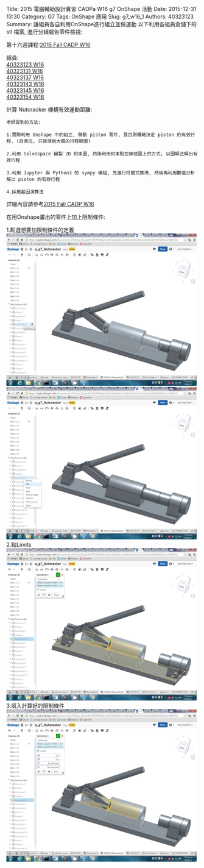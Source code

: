 Title: 2015 電腦輔助設計實習 CADPa W16 g7 OnShape 活動
Date: 2015-12-31 13:30
Category: G7
Tags: OnShape 應用
Slug: g7_w16_1
Authors: 40323123
Summary: 讓組員各自利用OnShape進行組立並做運動
以下利用各組員倉儲下的 stl 檔案, 進行分組報告零件檢視:


第十六週課程:<a href="http://wordpress-2015course.rhcloud.com/?p=4584">2015 Fall CADP W16</a>
 
組員:<br />
<a href="http://2015fallhw.github.io/2015fallcadpa/user/40323123/2015cp_hw_w16.html">40323123 W16</a><br />
<a href="http://2015fallhw.github.io/2015fallcadpa/user/40323131/2015cp_hw_w16.html">40323131 W16</a><br />
<a href="http://2015fallhw.github.io/2015fallcadpa/user/40323137/2015cp_hw_w16.html">40323137 W16</a><br />
<a href="http://2015fallhw.github.io/2015fallcadpa/user/40323143/2015cp_hw_w16.html">40323143 W16</a><br />
<a href="http://2015fallhw.github.io/2015fallcadpa/user/40323145/2015cp_hw_w16.html">40323145 W16</a><br />
<a href="http://2015fallhw.github.io/2015fallcadpa/user/40323154/2015cp_hw_w16.html">40323154 W16</a><br />

計算 Nutcracker 機構有效運動距離:
    
    老師提到的方法:

    1.實際利用 Onshape 中的組立, 移動 piston 零件, 靠目測概略決定 piston 的有效行程. (目測法, 只能得到大概的行程範圍)
    
    2.利用 Solvespace 繪製 2D 約束圖, 然後利用約束點在線或圓上的方式, 以圖解法解出有效行程
    
    3.利用 Jupyter 與 Python3 的 sympy 模組, 先進行符號式推導, 然後再利用數值分析解出 piston 的有效行程
    
    4.採用基因演算法

詳細內容請參考<a href="http://wordpress-2015course.rhcloud.com/?p=4584">2015 Fall CADP W16</a>

在用Onshape畫出的零件上加上限制條件:

1.點選想要加限制條件的定義<br />
<img src="user\40323143\content/w16-1.jpg" width="500" alt="w16-1"></img><br />
<img src="user\40323143\content/w16-4.jpg" width="500" alt="w16-4"></img><br />
2.點Limits <br />
<img src="user\40323143\content/w16-2.jpg" width="500" alt="w16-2"></img><br />
3.填入計算好的限制條件<br />
<img src="user\40323143\content/w16-3.jpg" width="500" alt="w16-3"></img><br />
    


<br />

